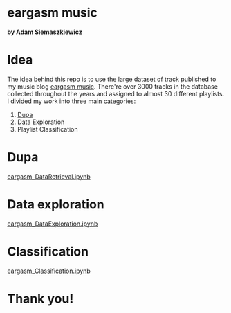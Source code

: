 # eargasm music
**by Adam Siemaszkiewicz**

# Idea

The idea behind this repo is to use the large dataset of track published to my music blog [eargasm music](https://open.spotify.com/user/eargasmusic?si=fnwCvcPhTNeBUMDxP4mx1A). There're over 3000 tracks in the database collected throughout the years and assigned to almost 30 different playlists. I divided my work into three main categories:
1. [Dupa](#dupa)
2. Data Exploration
3. Playlist Classification

# Dupa

[eargasm_DataRetrieval.ipynb](https://github.com/adamsiemaszkiewicz/eargasm-music/blob/main/eargasm_DataRetrieval.ipynb)

# Data exploration

[eargasm_DataExploration.ipynb](https://github.com/adamsiemaszkiewicz/eargasm-music/blob/main/eargasm_DataExploration.ipynb)

# Classification

[eargasm_Classification.ipynb](https://github.com/adamsiemaszkiewicz/eargasm-music/blob/main/eargasm_Classification.ipynb)

# Thank you!

